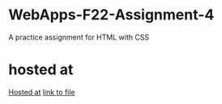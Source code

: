 # WebApps-F22-Assignment-4
A practice assignment for HTML with CSS
# hosted at
[Hosted at]( https://44-563-web-apps-f22.github.io/44563-webapps-assignment-4-Anusha-Bichal/)
<a href="opera.html">link to file</a>